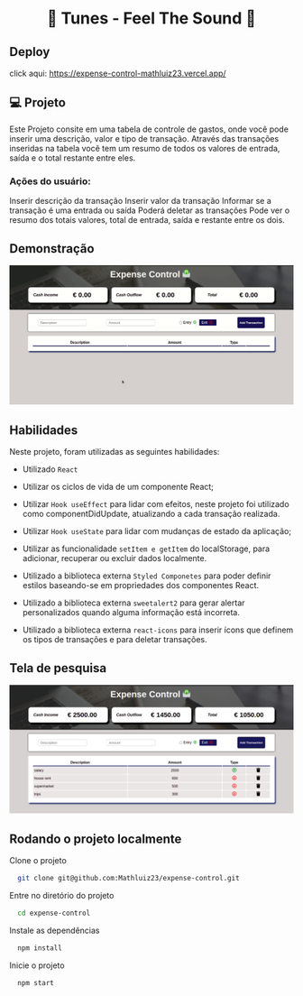 <h1 align="center">🎵 Tunes - Feel The Sound 🎵</h1>

## Deploy

click aqui: https://expense-control-mathluiz23.vercel.app/

## 💻 Projeto

Este Projeto consite em uma tabela de controle de gastos, onde você pode inserir uma descrição, valor e tipo de transação. Através das transações inseridas na tabela você tem um resumo de todos os valores de entrada, saída e o total restante entre eles.

### Ações do usuário:

Inserir descrição da transação
Inserir valor da transação
Informar se a transação é uma entrada ou saída
Poderá deletar as transações
Pode ver o resumo dos totais valores, total de entrada, saída e restante entre os dois.

## Demonstração

<div align="center">
    <img alt="gif de apresentação" src="src/images/expense-control.gif"/>
</div>

## Habilidades

Neste projeto, foram utilizadas as seguintes habilidades:

- Utilizado `React`

- Utilizar os ciclos de vida de um componente React;

- Utilizar `Hook useEffect` para lidar com efeitos, neste projeto foi utilizado como componentDidUpdate, atualizando a cada transação realizada.

- Utilizar `Hook useState` para lidar com mudanças de estado da aplicação;

- Utilizar as funcionalidade `setItem e getItem` do localStorage, para adicionar, recuperar ou excluir dados localmente.

- Utilizado a biblioteca externa `Styled Componetes` para poder definir estilos baseando-se em propriedades dos componentes React.

- Utilizado a biblioteca externa `sweetalert2` para gerar alertar personalizados quando alguma informação está incorreta.

- Utilizado a biblioteca externa `react-icons` para inserir ícons que definem os tipos de transações e para deletar transações.

## Tela de pesquisa

![App Screenshot](src/images/expenseControl.png)

## Rodando o projeto localmente

Clone o projeto

```bash
  git clone git@github.com:Mathluiz23/expense-control.git
```

Entre no diretório do projeto

```bash
  cd expense-control
```

Instale as dependências

```bash
  npm install
```

Inicie o projeto

```bash
  npm start
```
